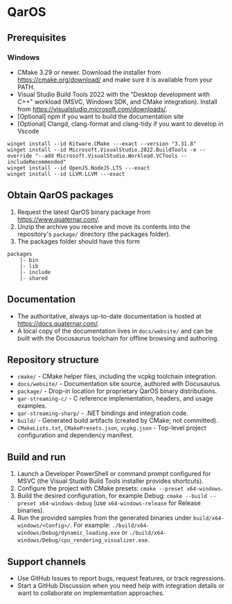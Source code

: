 # QarOS

## Prerequisites

### Windows
- CMake 3.29 or newer. Download the installer from https://cmake.org/download/ and make sure it is available from your PATH.
- Visual Studio Build Tools 2022 with the "Desktop development with C++" workload (MSVC, Windows SDK, and CMake integration). Install from https://visualstudio.microsoft.com/downloads/.
- [Optional] npm if you want to build the documentation site
- [Optional] Clangd, clang-format and clang-tidy if you want to develop in Vscode
```
winget install --id Kitware.CMake ---exact --version "3.31.8"
winget install --id Microsoft.VisualStudio.2022.BuildTools -e --override "--add Microsoft.VisualStudio.Workload.VCTools --includeRecommended"
winget install --id OpenJS.NodeJS.LTS ---exact
winget install --id LLVM.LLVM ---exact
```

## Obtain QarOS packages

1. Request the latest QarOS binary package from https://www.quaternar.com/.
2. Unzip the archive you receive and move its contents into the repository's `package/` directory (the packages folder).
3. The packages folder should have this form

```
packages
    |- bin
    |- lib
    |- include
    |- shared
```

## Documentation

- The authoritative, always up-to-date documentation is hosted at https://docs.quaternar.com/.
- A local copy of the documentation lives in `docs/website/` and can be built with the Docusaurus toolchain for offline browsing and authoring.

## Repository structure

- `cmake/` - CMake helper files, including the vcpkg toolchain integration.
- `docs/website/` - Documentation site source, authored with Docusaurus.
- `package/` - Drop-in location for proprietary QarOS binary distributions.
- `qar-streaming-c/` - C reference implementation, headers, and usage examples.
- `qar-streaming-sharp/` - .NET bindings and integration code.
- `build/` - Generated build artifacts (created by CMake; not committed).
- `CMakeLists.txt`, `CMakePresets.json`, `vcpkg.json` - Top-level project configuration and dependency manifest.

## Build and run

1. Launch a Developer PowerShell or command prompt configured for MSVC (the Visual Studio Build Tools installer provides shortcuts).
2. Configure the project with CMake presets: `cmake --preset x64-windows`.
3. Build the desired configuration, for example Debug: `cmake --build --preset x64-windows-debug` (use `x64-windows-release` for Release binaries).
4. Run the provided samples from the generated binaries under `build/x64-windows/<Config>/`. For example: `./build/x64-windows/Debug/dynamic_loading.exe` or `./build/x64-windows/Debug/cpu_rendering_visualizer.exe`.

## Support channels

- Use GitHub Issues to report bugs, request features, or track regressions.
- Start a GitHub Discussion when you need help with integration details or want to collaborate on implementation approaches.
